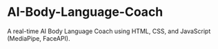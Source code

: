 # AI-Body-Language-Coach
A real-time AI Body Language Coach using HTML, CSS, and JavaScript (MediaPipe, FaceAPI).
